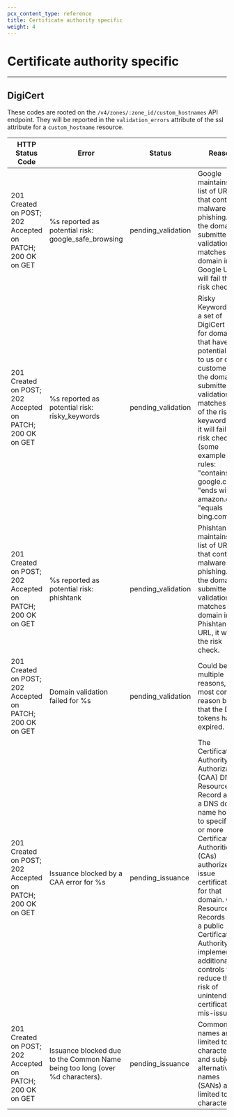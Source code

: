 ```yaml
---
pcx_content_type: reference
title: Certificate authority specific
weight: 4
---
```


# Certificate authority specific

---

## DigiCert

These codes are rooted on the `/v4/zones/:zone_id/custom_hostnames` API endpoint. They will be reported in the `validation_errors` attribute of the ssl attribute for a `custom_hostname` resource.

| HTTP Status Code                                          | Error                                                                        | Status             | Reason                                                                                                                                                                                                                                                                                                                                                            |
| --------------------------------------------------------- | ---------------------------------------------------------------------------- | ------------------ | ----------------------------------------------------------------------------------------------------------------------------------------------------------------------------------------------------------------------------------------------------------------------------------------------------------------------------------------------------------------- |
| 201 Created on POST; 202 Accepted on PATCH; 200 OK on GET | %s reported as potential risk: google_safe_browsing                          | pending_validation | Google maintains a list of URLs that contain malware or phishing. If the domain submitted for validation matches any domain in a Google URL, it will fail the risk check.                                                                                                                                                                                         |
| 201 Created on POST; 202 Accepted on PATCH; 200 OK on GET | %s reported as potential risk: risky_keywords                                | pending_validation | Risky Keywords are a set of DigiCert Rules for domains that have potential risk to us or our customers. If the domain submitted for validation matches any of the risky keyword rules it will fail the risk check. (some example rules: "contains google.com", "ends with amazon.com", "equals bing.com")                                                         |
| 201 Created on POST; 202 Accepted on PATCH; 200 OK on GET | %s reported as potential risk: phishtank                                     | pending_validation | Phishtank maintains a list of URLs that contain malware or phishing. If the domain submitted for validation matches any domain in a Phishtank URL, it will fail the risk check.                                                                                                                                                                                   |
| 201 Created on POST; 202 Accepted on PATCH; 200 OK on GET | Domain validation failed for %s                                              | pending_validation | Could be multiple reasons, with most common reason being that the DCV tokens have expired.                                                                                                                                                                                                                                      |
| 201 Created on POST; 202 Accepted on PATCH; 200 OK on GET | Issuance blocked by a CAA error for %s                                       | pending_issuance   | The Certification Authority Authorization (CAA) DNS Resource Record allows a DNS domain name holder to specify one or more Certification Authorities (CAs) authorized to issue certificates for that domain. CAA Resource Records allow a public Certification Authority to implement additional controls to reduce the risk of unintended certificate mis-issue. |
| 201 Created on POST; 202 Accepted on PATCH; 200 OK on GET | Issuance blocked due to the Common Name being too long (over %d characters). | pending_issuance   | Common names are limited to 64 characters and subject alternative names (SANs) are limited to 255 characters.                                                                                                                                                                                                                                                     |
